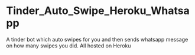 # Tinder_Auto_Swipe_Heroku_Whatsapp
A tinder bot which auto swipes for you and then sends whatsapp message on how many swipes you did. All hosted on Heroku
